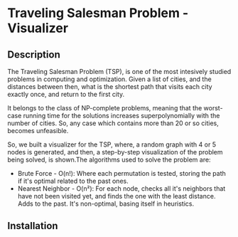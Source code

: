# Traveling Salesman Problem - Visualizer
## Description

The Traveling Salesman Problem (TSP), is one of the most intesively studied problems in computing and optimization. Given a list of cities, and the distances between then, what is the shortest path that visits each city exactly once, and return to the first city.

It belongs to the class of NP-complete problems, meaning that the worst-case running time for the solutions increases superpolynomially with the number of cities. So, any case which contains more than 20 or so cities, becomes unfeasible. 

So, we built a visualizer for the TSP, where, a random graph with 4 or 5 nodes is generated, and then, a step-by-step visualization of the problem being solved, is shown.The algorithms used to solve the problem are:

* Brute Force - O(n!): Where each permutation is tested, storing the path if it's optimal related to the past ones.
* Nearest Neighbor - O(n²): For each node, checks all it's neighbors that have not been visited yet, and finds the one with the least distance. Adds to the past. It's non-optimal, basing itself in heuristics.

## Installation



